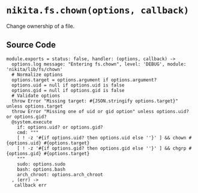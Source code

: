 
# `nikita.fs.chown(options, callback)`

Change ownership of a file.

## Source Code

    module.exports = status: false, handler: (options, callback) ->
      options.log message: "Entering fs.chown", level: 'DEBUG', module: 'nikita/lib/fs/chown'
      # Normalize options
      options.target = options.argument if options.argument?
      options.uid = null if options.uid is false
      options.gid = null if options.gid is false
      # Validate options
      throw Error "Missing target: #{JSON.stringify options.target}" unless options.target
      throw Error "Missing one of uid or gid option" unless options.uid? or options.gid?
      @system.execute
        if: options.uid? or options.gid?
        cmd: """
        [ ! -z '#{if options.uid? then options.uid else ''}' ] && chown #{options.uid} #{options.target}
        [ ! -z '#{if options.gid? then options.gid else ''}' ] && chgrp #{options.gid} #{options.target}
        """
        sudo: options.sudo
        bash: options.bash
        arch_chroot: options.arch_chroot
      , (err) ->
       callback err
